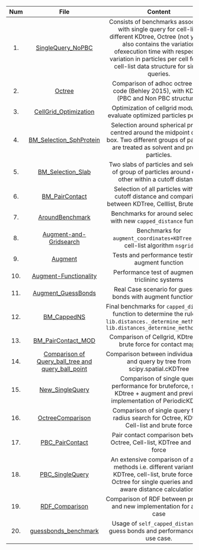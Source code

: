    Num    |       File               |          Content 
:--------:|:------------------------:|:---------------------------------------------------------:
1. 		  | [SingleQuery_NoPBC](https://github.com/ayushsuhane/Benchmarks_Distance/blob/master/Notebooks/SingleQuery_NoPBC.ipynb)	     |Consists of benchmarks associated with single query for cell-list, different KDtree, Octree (not yet). It also contains the variation ofexecution time with respect to variation in particles per cell for the cell-list data structure for single queries.|
2. 		| [Octree](https://github.com/ayushsuhane/Benchmarks_Distance/blob/master/Notebooks/Octree.ipynb)			|Comparison of adhoc octree C++ code (Behley 2015), with KDtree (PBC and Non PBC structure).
3. 		|[CellGrid_Optimization](https://github.com/ayushsuhane/Benchmarks_Distance/blob/master/Notebooks/CellGrid_Optimization.ipynb)	|Optimization of cellgrid module to evaluate optimized particles per cell.
4. 		|[BM_Selection_SphProtein](https://github.com/ayushsuhane/Benchmarks_Distance/blob/master/Notebooks/BM_Selection_SphProtein.ipynb) |	Selection around spherical protein centred around the midpoint of the box. Two different groups of particles are treated as solvent and protein particles.
5. 		|[BM_Selection_Slab](https://github.com/ayushsuhane/Benchmarks_Distance/blob/master/Notebooks/BM_Selection_Slab.ipynb)	|Two slabs of particles and selection of group of particles around each other within a cutoff distance
6. 		|[BM_PairContact](https://github.com/ayushsuhane/Benchmarks_Distance/blob/master/Notebooks/BM_PairContact.ipynb)		|Selection of all particles within a cutoff distance and comparison between KDTree, Celllist, Brute Force
7.      |[AroundBenchmark](https://github.com/ayushsuhane/Benchmarks_Distance/blob/master/Notebooks/AroundBenchmark.ipynb)    |Benchmarks for around selections with new ``capped_distance`` function
8.      |[Augment-and-Gridsearch](https://github.com/ayushsuhane/Benchmarks_Distance/blob/master/Notebooks/Augment-and-Gridsearch.ipynb)    |Benchmarks for ``augment_coordinates+KDTree`` with cell-list algorithm ``nsgrid``
9.      |[Augment](https://github.com/ayushsuhane/Benchmarks_Distance/blob/master/Notebooks/Augment.ipynb)    |Tests and performance testing of augment function
10.     |[Augment-Functionality](https://github.com/ayushsuhane/Benchmarks_Distance/blob/master/Notebooks/Augment_Functionality.ipynb)    |Performance test of augment for triclininc systems
11.     |[Augment_GuessBonds](https://github.com/ayushsuhane/Benchmarks_Distance/blob/master/Notebooks/Augment_Guessbonds.ipynb)     |Real Case scenario for guessing bonds with augment functionality
12.     |[BM_CappedNS](https://github.com/ayushsuhane/Benchmarks_Distance/blob/master/Notebooks/BM_CappedNS.ipynb)     |Final benchmarks for ``capped_distance`` function to determine the rules in ``lib.distances._determine_method`` and ``lib.distances_determine_method_self``
13.     |[BM_PairContact_MOD](https://github.com/ayushsuhane/Benchmarks_Distance/blob/master/Notebooks/BM_PairContact_MOD.ipynb)    |Comparison of Cellgrid, KDtree and brute force for contact maps
14.    |[Comparison of Query_ball_tree and query_ball_point](https://github.com/ayushsuhane/Benchmarks_Distance/blob/master/Notebooks/Comparison%20of%20Query_ball_tree%20and%20query_ball_point.ipynb)    |Comparison between individual query and query by tree from scipy.spatial.cKDTree
15.    |[New_SingleQuery](https://github.com/ayushsuhane/Benchmarks_Distance/blob/master/Notebooks/New_SingleQuery.ipynb)    |Comparison of single query performance for bruteforce, scipy KDtree + augment and previous implementation of PeriodicKDTree
16.    |[OctreeComparison](https://github.com/ayushsuhane/Benchmarks_Distance/blob/master/Notebooks/OctreeComparison.ipynb)    |Comparison of single query fixed radius search for Octree, KDtree, Cell-list and brute force
17.    |[PBC_PairContact](https://github.com/ayushsuhane/Benchmarks_Distance/blob/master/Notebooks/PBC_PairContact.ipynb)    |Pair contact comparison between Octree, Cell-list, KDTree and brute force
18.    |[PBC_SingleQuery](https://github.com/ayushsuhane/Benchmarks_Distance/blob/master/Notebooks/PBC_SingleQuery.ipynb)    |An extensive comparison of all the methods i.e. different variants of KDTree, cell-list, brute force and Octree for single queries and PBC aware distance calculations
19.    |[RDF_Comparison](https://github.com/ayushsuhane/Benchmarks_Distance/blob/master/Notebooks/RDF_Comparison.ipynb)    |Comparison of RDF between previous and new implementation for a use case
20.    |[guessbonds_benchmark](https://github.com/ayushsuhane/Benchmarks_Distance/blob/master/Notebooks/guessbonds_benchmark.ipynb)    |Usage of ``self_capped_distance`` in guess bonds and performance for a use case.

